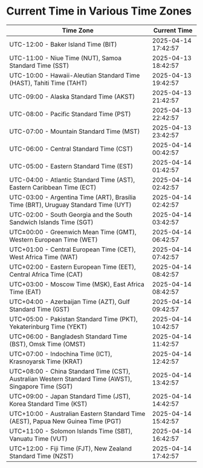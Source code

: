 # Current Time in Various Time Zones

| Time Zone | Current Time |
|-----------|--------------|
| UTC-12:00 - Baker Island Time (BIT) | 2025-04-14 17:42:57 |
| UTC-11:00 - Niue Time (NUT), Samoa Standard Time (SST) | 2025-04-13 18:42:57 |
| UTC-10:00 - Hawaii-Aleutian Standard Time (HAST), Tahiti Time (TAHT) | 2025-04-13 19:42:57 |
| UTC-09:00 - Alaska Standard Time (AKST) | 2025-04-13 21:42:57 |
| UTC-08:00 - Pacific Standard Time (PST) | 2025-04-13 22:42:57 |
| UTC-07:00 - Mountain Standard Time (MST) | 2025-04-13 23:42:57 |
| UTC-06:00 - Central Standard Time (CST) | 2025-04-14 00:42:57 |
| UTC-05:00 - Eastern Standard Time (EST) | 2025-04-14 01:42:57 |
| UTC-04:00 - Atlantic Standard Time (AST), Eastern Caribbean Time (ECT) | 2025-04-14 02:42:57 |
| UTC-03:00 - Argentina Time (ART), Brasília Time (BRT), Uruguay Standard Time (UYT) | 2025-04-14 02:42:57 |
| UTC-02:00 - South Georgia and the South Sandwich Islands Time (SGT) | 2025-04-14 03:42:57 |
| UTC±00:00 - Greenwich Mean Time (GMT), Western European Time (WET) | 2025-04-14 06:42:57 |
| UTC+01:00 - Central European Time (CET), West Africa Time (WAT) | 2025-04-14 07:42:57 |
| UTC+02:00 - Eastern European Time (EET), Central Africa Time (CAT) | 2025-04-14 08:42:57 |
| UTC+03:00 - Moscow Time (MSK), East Africa Time (EAT) | 2025-04-14 08:42:57 |
| UTC+04:00 - Azerbaijan Time (AZT), Gulf Standard Time (GST) | 2025-04-14 09:42:57 |
| UTC+05:00 - Pakistan Standard Time (PKT), Yekaterinburg Time (YEKT) | 2025-04-14 10:42:57 |
| UTC+06:00 - Bangladesh Standard Time (BST), Omsk Time (OMST) | 2025-04-14 11:42:57 |
| UTC+07:00 - Indochina Time (ICT), Krasnoyarsk Time (KRAT) | 2025-04-14 12:42:57 |
| UTC+08:00 - China Standard Time (CST), Australian Western Standard Time (AWST), Singapore Time (SGT) | 2025-04-14 13:42:57 |
| UTC+09:00 - Japan Standard Time (JST), Korea Standard Time (KST) | 2025-04-14 14:42:57 |
| UTC+10:00 - Australian Eastern Standard Time (AEST), Papua New Guinea Time (PGT) | 2025-04-14 15:42:57 |
| UTC+11:00 - Solomon Islands Time (SBT), Vanuatu Time (VUT) | 2025-04-14 16:42:57 |
| UTC+12:00 - Fiji Time (FJT), New Zealand Standard Time (NZST) | 2025-04-14 17:42:57 |
